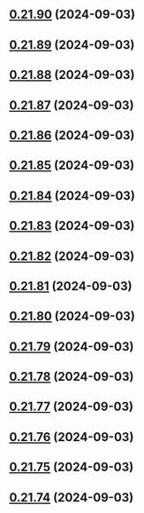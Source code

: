 

## [0.21.90](https://github.com/Underwood-Inc/idling.app__UI/compare/0.21.89...0.21.90) (2024-09-03)

## [0.21.89](https://github.com/Underwood-Inc/idling.app__UI/compare/0.21.88...0.21.89) (2024-09-03)

## [0.21.88](https://github.com/Underwood-Inc/idling.app__UI/compare/0.21.87...0.21.88) (2024-09-03)

## [0.21.87](https://github.com/Underwood-Inc/idling.app__UI/compare/0.21.86...0.21.87) (2024-09-03)

## [0.21.86](https://github.com/Underwood-Inc/idling.app__UI/compare/0.21.85...0.21.86) (2024-09-03)

## [0.21.85](https://github.com/Underwood-Inc/idling.app__UI/compare/0.21.84...0.21.85) (2024-09-03)

## [0.21.84](https://github.com/Underwood-Inc/idling.app__UI/compare/0.21.83...0.21.84) (2024-09-03)

## [0.21.83](https://github.com/Underwood-Inc/idling.app__UI/compare/0.21.82...0.21.83) (2024-09-03)

## [0.21.82](https://github.com/Underwood-Inc/idling.app__UI/compare/0.21.81...0.21.82) (2024-09-03)

## [0.21.81](https://github.com/Underwood-Inc/idling.app__UI/compare/0.21.80...0.21.81) (2024-09-03)

## [0.21.80](https://github.com/Underwood-Inc/idling.app__UI/compare/0.21.79...0.21.80) (2024-09-03)

## [0.21.79](https://github.com/Underwood-Inc/idling.app__UI/compare/0.21.78...0.21.79) (2024-09-03)

## [0.21.78](https://github.com/Underwood-Inc/idling.app__UI/compare/0.21.77...0.21.78) (2024-09-03)

## [0.21.77](https://github.com/Underwood-Inc/idling.app__UI/compare/0.21.76...0.21.77) (2024-09-03)

## [0.21.76](https://github.com/Underwood-Inc/idling.app__UI/compare/0.21.75...0.21.76) (2024-09-03)

## [0.21.75](https://github.com/Underwood-Inc/idling.app__UI/compare/0.21.74...0.21.75) (2024-09-03)

## [0.21.74](https://github.com/Underwood-Inc/idling.app__UI/compare/0.21.73...0.21.74) (2024-09-03)
